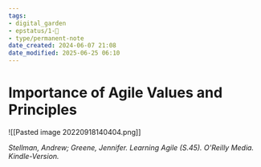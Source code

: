 ```yaml
---
tags: 
- digital_garden
- epstatus/1-🌱
- type/permanent-note
date_created: 2024-06-07 21:08
date_modified: 2025-06-25 06:10
---
```

# Importance of Agile Values and Principles

![[Pasted image 20220918140404.png]]

*Stellman, Andrew; Greene, Jennifer. Learning Agile (S.45). O'Reilly Media. Kindle-Version.* 
